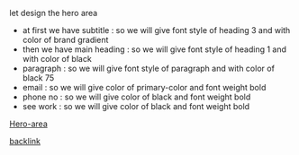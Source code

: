 let design the hero area

- at first we have subtitle : so we will give font style of heading 3 and with color of brand gradient
- then we have main heading : so we will give font style of heading 1 and with color of black
- paragraph : so we will give font style of paragraph and with color of black 75
- email : so we will give color of primary-color and font weight bold
-  phone no : so we will give color of black and font weight bold
-  see work : so we will give color of black and font weight bold

[Hero-area](./assets/Hero-content.png)

[backlink](./Web-Design.md)